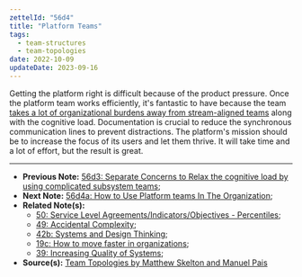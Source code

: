 ```yaml
---
zettelId: "56d4"
title: "Platform Teams"
tags:
  - team-structures
  - team-topologies
date: 2022-10-09
updateDate: 2023-09-16
---
```


Getting the platform right is difficult because of the product pressure. Once the platform team works efficiently, it's fantastic to have because the team [takes a lot of organizational burdens away from stream-aligned teams](/notes/56d1/) along with the cognitive load. Documentation is crucial to reduce the synchronous communication lines to prevent distractions. The platform's mission should be to increase the focus of its users and let them thrive. It will take time and a lot of effort, but the result is great.

---

- **Previous Note:** [56d3: Separate Concerns to Relax the cognitive load by using complicated subsystem teams](/notes/56d3/);
- **Next Note:** [56d4a: How to Use Platform teams In The Organization](/notes/56d4a/);
- **Related Note(s):**
  - [50: Service Level Agreements/Indicators/Objectives - Percentiles](/notes/50/);
  - [49: Accidental Complexity](/notes/49/);
  - [42b: Systems and Design Thinking](/notes/42b/);
  - [19c: How to move faster in organizations](/notes/19c/);
  - [39: Increasing Quality of Systems](/notes/39/);
- **Source(s):** [Team Topologies by Matthew Skelton and Manuel Pais](/books/team-topologies-book-review-summary-and-notes/)
